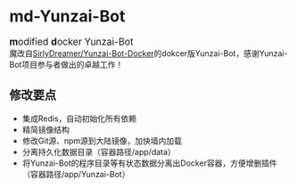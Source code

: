 # md-Yunzai-Bot
<big>**m**odified **d**ocker Yunzai-Bot</big>  
魔改自[SirlyDreamer/Yunzai-Bot-Docker](https://github.com/SirlyDreamer/Yunzai-Bot-Docker)的dokcer版Yunzai-Bot，感谢Yunzai-Bot项目参与者做出的卓越工作！  

## 修改要点
* 集成Redis，自动初始化所有依赖
* 精简镜像结构
* 修改Git源、npm源到大陆镜像，加快墙内加载
* 分离持久化数据目录（容器路径/app/data）
* 将Yunzai-Bot的程序目录等有状态数据分离出Docker容器，方便增删插件（容器路径/app/Yunzai-Bot）
